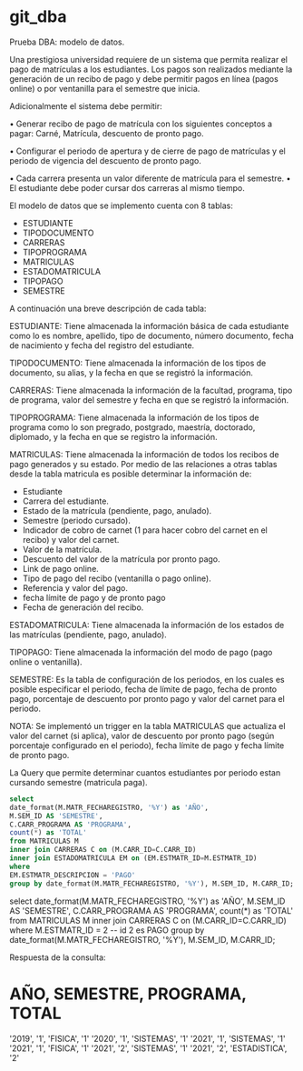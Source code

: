 # git_dba
Prueba DBA: modelo de datos.

Una prestigiosa universidad requiere de un sistema que permita realizar el pago de
matrículas a los estudiantes. Los pagos son realizados mediante la generación de un recibo
de pago y debe permitir pagos en línea (pagos online) o por ventanilla para el semestre que
inicia.


Adicionalmente el sistema debe permitir:

• Generar recibo de pago de matrícula con los siguientes conceptos a pagar: Carné,
Matrícula, descuento de pronto pago.

• Configurar el periodo de apertura y de cierre de pago de matrículas y el periodo de
vigencia del descuento de pronto pago.

• Cada carrera presenta un valor diferente de matrícula para el semestre.
• El estudiante debe poder cursar dos carreras al mismo tiempo.


El modelo de datos que se implemento cuenta con 8 tablas:

- ESTUDIANTE
- TIPODOCUMENTO
- CARRERAS
- TIPOPROGRAMA
- MATRICULAS
- ESTADOMATRICULA
- TIPOPAGO
- SEMESTRE


A continuación una breve descripción de cada tabla:

ESTUDIANTE: Tiene almacenada la información básica de cada estudiante como lo es nombre, apellido, tipo de documento, número documento, fecha de nacimiento y fecha del registro del estudiante.

TIPODOCUMENTO: Tiene almacenada la información de los tipos de documento, su alias, y la fecha en que se registró la información.

CARRERAS: Tiene almacenada la información de la facultad, programa, tipo de programa, valor del semestre y fecha en que se registró la información.

TIPOPROGRAMA: Tiene almacenada la información de los tipos de programa como lo son pregrado, postgrado, maestría, doctorado, diplomado, y la fecha en que se registro la información.

MATRICULAS: Tiene almacenada la información de todos los recibos de pago generados y su estado. Por medio de las relaciones a otras tablas desde la tabla matricula es posible determinar la información de:
- Estudiante
- Carrera del estudiante.
- Estado de la matrícula (pendiente, pago, anulado).
- Semestre (periodo cursado).
- Indicador de cobro de carnet (1 para hacer cobro del carnet en el recibo) y valor del carnet.
- Valor de la matrícula.
- Descuento del valor de la matrícula por pronto pago.
- Link de pago online.
- Tipo de pago del recibo (ventanilla o pago online).
- Referencia y valor del pago.
- fecha límite de pago y de pronto pago
- Fecha de generación del recibo.


ESTADOMATRICULA: Tiene almacenada la información de los estados de las matrículas (pendiente, pago, anulado).

TIPOPAGO: Tiene almacenada la información del modo de pago (pago online o ventanilla).

SEMESTRE: Es la tabla de configuración de los periodos, en los cuales es posible especificar el periodo, fecha de límite de pago, fecha de pronto pago, porcentaje de descuento por pronto pago y valor del carnet para el periodo.



NOTA: Se implementó un trigger en la tabla MATRICULAS que actualiza el valor del carnet (si aplica), valor de descuento por pronto pago (según porcentaje configurado en el periodo), fecha límite de pago y fecha límite de pronto pago.





La Query que permite determinar cuantos estudiantes por periodo estan cursando semestre (matricula paga).

```sql
select 
date_format(M.MATR_FECHAREGISTRO, '%Y') as 'AÑO',
M.SEM_ID AS 'SEMESTRE', 
C.CARR_PROGRAMA AS 'PROGRAMA', 
count(*) as 'TOTAL' 
from MATRICULAS M
inner join CARRERAS C on (M.CARR_ID=C.CARR_ID)
inner join ESTADOMATRICULA EM on (EM.ESTMATR_ID=M.ESTMATR_ID)
where 
EM.ESTMATR_DESCRIPCION = 'PAGO'
group by date_format(M.MATR_FECHAREGISTRO, '%Y'), M.SEM_ID, M.CARR_ID;
```


select 
date_format(M.MATR_FECHAREGISTRO, '%Y') as 'AÑO',
M.SEM_ID AS 'SEMESTRE',
C.CARR_PROGRAMA AS 'PROGRAMA',
count(*) as 'TOTAL' 
from MATRICULAS M
inner join CARRERAS C on (M.CARR_ID=C.CARR_ID)
where 
M.ESTMATR_ID = 2 -- id 2 es PAGO
group by date_format(M.MATR_FECHAREGISTRO, '%Y'), M.SEM_ID, M.CARR_ID;

Respuesta de la consulta:

# AÑO, SEMESTRE, PROGRAMA, TOTAL
'2019', '1', 'FISICA', '1'
'2020', '1', 'SISTEMAS', '1'
'2021', '1', 'SISTEMAS', '1'
'2021', '1', 'FISICA', '1'
'2021', '2', 'SISTEMAS', '1'
'2021', '2', 'ESTADISTICA', '2'

